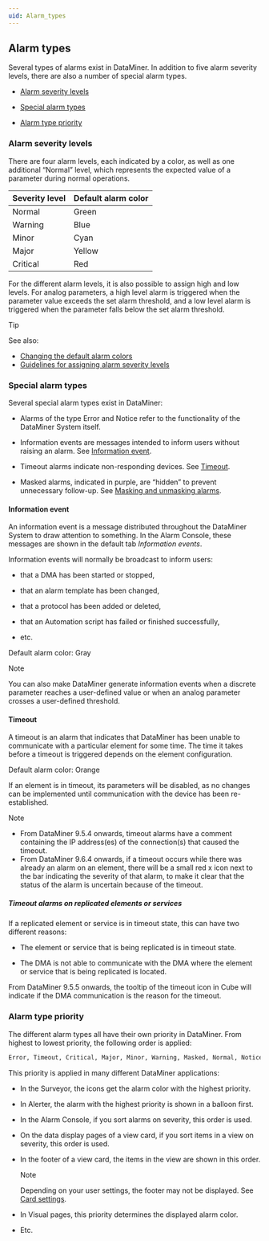 ```yaml
---
uid: Alarm_types
---
```


## Alarm types

Several types of alarms exist in DataMiner. In addition to five alarm severity levels, there are also a number of special alarm types.

- [Alarm severity levels](#alarm-severity-levels)

- [Special alarm types](#special-alarm-types)

- [Alarm type priority](#alarm-type-priority)

### Alarm severity levels

There are four alarm levels, each indicated by a color, as well as one additional “Normal” level, which represents the expected value of a parameter during normal operations.

| Severity level | Default alarm color |
|----------------|---------------------|
| Normal         | Green               |
| Warning        | Blue                |
| Minor          | Cyan                |
| Major          | Yellow              |
| Critical       | Red                 |

For the different alarm levels, it is also possible to assign high and low levels. For analog parameters, a high level alarm is triggered when the parameter value exceeds the set alarm threshold, and a low level alarm is triggered when the parameter falls below the set alarm threshold.

> [!TIP]
> See also:
> - [Changing the default alarm colors](Changing_the_default_alarm_colors.md)
> - [Guidelines for assigning alarm severity levels](../protocols/Guidelines_for_assigning_alarm_severity_levels.md)

### Special alarm types

Several special alarm types exist in DataMiner:

- Alarms of the type Error and Notice refer to the functionality of the DataMiner System itself.

- Information events are messages intended to inform users without raising an alarm. See [Information event](#information-event).

- Timeout alarms indicate non-responding devices. See [Timeout](#timeout).

- Masked alarms, indicated in purple, are “hidden” to prevent unnecessary follow-up. See [Masking and unmasking alarms](Masking_and_unmasking_alarms.md).

#### Information event

An information event is a message distributed throughout the DataMiner System to draw attention to something. In the Alarm Console, these messages are shown in the default tab *Information events*.

Information events will normally be broadcast to inform users:

- that a DMA has been started or stopped,

- that an alarm template has been changed,

- that a protocol has been added or deleted,

- that an Automation script has failed or finished successfully,

- etc.

Default alarm color: Gray

> [!NOTE]
> You can also make DataMiner generate information events when a discrete parameter reaches a user-defined value or when an analog parameter crosses a user-defined threshold.

#### Timeout

A timeout is an alarm that indicates that DataMiner has been unable to communicate with a particular element for some time. The time it takes before a timeout is triggered depends on the element configuration.

Default alarm color: Orange

If an element is in timeout, its parameters will be disabled, as no changes can be implemented until communication with the device has been re-established.

> [!NOTE]
> - From DataMiner 9.5.4 onwards, timeout alarms have a comment containing the IP address(es) of the connection(s) that caused the timeout.
> - From DataMiner 9.6.4 onwards, if a timeout occurs while there was already an alarm on an element, there will be a small red x icon next to the bar indicating the severity of that alarm, to make it clear that the status of the alarm is uncertain because of the timeout.

##### Timeout alarms on replicated elements or services

If a replicated element or service is in timeout state, this can have two different reasons:

- The element or service that is being replicated is in timeout state.

- The DMA is not able to communicate with the DMA where the element or service that is being replicated is located.

From DataMiner 9.5.5 onwards, the tooltip of the timeout icon in Cube will indicate if the DMA communication is the reason for the timeout.

### Alarm type priority

The different alarm types all have their own priority in DataMiner. From highest to lowest priority, the following order is applied:

```txt
Error, Timeout, Critical, Major, Minor, Warning, Masked, Normal, Notice, Information, Initial
```

This priority is applied in many different DataMiner applications:

- In the Surveyor, the icons get the alarm color with the highest priority.

- In Alerter, the alarm with the highest priority is shown in a balloon first.

- In the Alarm Console, if you sort alarms on severity, this order is used.

- On the data display pages of a view card, if you sort items in a view on severity, this order is used.

- In the footer of a view card, the items in the view are shown in this order.

    > [!NOTE]
    > Depending on your user settings, the footer may not be displayed. See [Card settings](../../part_1/GettingStarted/User_settings.md#card-settings).

- In Visual pages, this priority determines the displayed alarm color.

- Etc.
